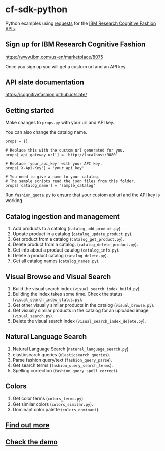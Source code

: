 # cf-sdk-python

Python examples using [requests](http://docs.python-requests.org/en/master/) for the [IBM Research Cognitive Fashion APIs](https://cognitivefashion.github.io/slate/).

## Sign up for IBM Research Cognitive Fashion 

https://www.ibm.com/us-en/marketplace/8075

Once you sign up you will get a custom url and an API key.

## API slate documentation

https://cognitivefashion.github.io/slate/

## Getting started

Make changes to `props.py` with your url and API key.

You can also change the catalog name.

    props = {}
    
    # Replace this with the custom url generated for you.
    props['api_gateway_url'] = 'http://localhost:9080'
    
    # Replace 'your_api_key' with your API key.
    props['X-Api-Key'] = 'your_api_key'

    # You need to give a name to your catalog.
    # The sample scripts read the json files from this folder.
    props['catalog_name'] = 'sample_catalog'    


Run `fashion_quote.py` to ensure that your custom api url and the API key is working.

## Catalog ingestion and management

1. Add products to a catalog (`catalog_add_product.py`).
1. Update product in a catalog (`catalog_update_product.py`).
1. Get product from a catalog (`catalog_get_product.py`).
1. Delete product from a catalog. (`catalog_delete_product.py`).
1. Get info about a product catalog (`catalog_info.py`).
1. Delete a product catalog (`catalog_delete.py`).
1. Get all catalog names (`catalog_names.py`).

## Visual Browse and Visual Search

1. Build the visual search index (`visual_search_index_build.py`).
1. Building the index takes some time. Check the status (`visual_search_index_status.py`).
1. Get other visually similar products in the catalog (`visual_browse.py`). 
1. Get visually similar products in the catalog for an uploaded image (`visual_search.py`).
1. Delete the visual search index (`visual_search_index_delete.py`).

## Natural Language Search

1. Natural Language Search (`natural_language_search.py`).
2. elasticsearch queries (`elasticsearch_queries`). 
3. Parse fashion query/text (`fashion_query_parse`). 
4. Get search terms (`fashion_query_search_terms`). 
5. Spelling correction (`fashion_query_spell_correct`). 

## Colors

1. Get color terms (`colors_terms.py`). 
2. Get similar colors (`colors_similar.py`).
3. Dominant color palette (`colors_dominant`). 

## [Find out more](http://researcher.ibm.com/researcher/view_group.php?id=7814)
## [Check the demo](http://cfdemosflagship.mybluemix.net/)
